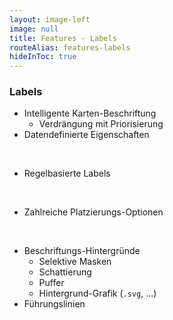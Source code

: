 ```yaml
---
layout: image-left
image: null
title: Features - Labels
routeAlias: features-labels
hideInToc: true
---
```


### Labels

- Intelligente Karten-Beschriftung
  - Verdrängung mit Priorisierung
- Datendefinierte Eigenschaften

<br />

- Regelbasierte Labels

<br />

- Zahlreiche Platzierungs-Optionen

<br />

- Beschriftungs-Hintergründe
  - Selektive Masken
  - Schattierung
  - Puffer
  - Hintergrund-Grafik (`.svg`, ...)
- Führungslinien
